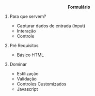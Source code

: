 **<center>Formulário</center>**

1. Para que servem?
   - Capturar dados de entrada (input)
   - Interação
   - Controle

2. Pré Requisitos
   - Básico HTML

3. Dominar
   - Estilização
   - Validação
   - Controles Customizados
   - Javascript